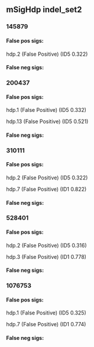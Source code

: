 ## mSigHdp indel_set2



### 145879

#### False pos sigs:

hdp.2 (False Positive) (ID5 0.322)

#### False neg sigs:




### 200437

#### False pos sigs:

hdp.1 (False Positive) (ID5 0.332)

hdp.13 (False Positive) (ID5 0.521)

#### False neg sigs:




### 310111

#### False pos sigs:

hdp.2 (False Positive) (ID5 0.322)

hdp.7 (False Positive) (ID1 0.822)

#### False neg sigs:




### 528401

#### False pos sigs:

hdp.2 (False Positive) (ID5 0.316)

hdp.3 (False Positive) (ID1 0.778)

#### False neg sigs:




### 1076753

#### False pos sigs:

hdp.1 (False Positive) (ID5 0.325)

hdp.7 (False Positive) (ID1 0.774)

#### False neg sigs:



